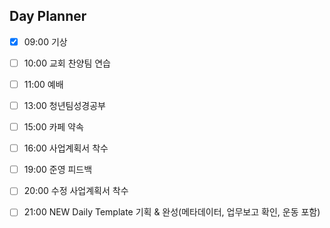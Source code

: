 ## Day Planner
- [x] 09:00 기상
- [ ] 10:00 교회 찬양팀 연습
- [ ] 11:00 예배
- [ ] 13:00 청년팀성경공부
- [ ] 15:00 카페 약속
- [ ] 16:00 사업계획서 착수
- [ ] 19:00 준영 피드백
- [ ] 20:00 수정 사업계획서 착수
- [ ] 21:00 NEW Daily Template 기획 & 완성(메타데이터, 업무보고 확인, 운동 포함)

